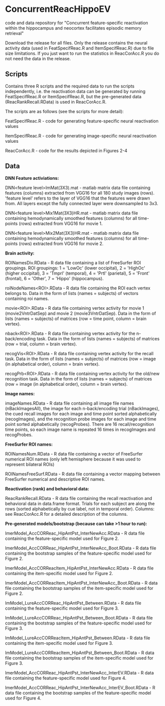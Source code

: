 # ConcurrentReacHippoEV
code and data repository for "Concurrent feature-specific reactivation within the hippocampus and neocortex facilitates episodic memory retrieval"

Download the release for all files. Only the release contains the neural activity data (used in FeatSpecifReac.R and ItemSpecifReac.R) due to file size limitations. If you just want to run the statistics in ReacCorAcc.R you do not need the data in the release.

## Scripts

Contains three R scripts and the required data to run the scripts independently, i.e. the reactivation data can be generated by running FeatSpecifReac.R or ItemSpecifReac.R, but the pre-generated data (ReacRankRecall.RData) is used in ReacCorAcc.R.

The scripts are as follows (see the scripts for more detail):

FeatSpecifReac.R - code for generating feature-specific neural reactivation values

ItemSpecifReac.R - code for generating image-specific neural reactivation values

ReacCorAcc.R - code for the results depicted in Figures 2-4

## Data

<b>DNN Feature activiations:</b>

DNN\<feature level\>ImMat(3X3).mat - matlab matrix data file containing features (columns) extracted from VGG16 for all 180 study images (rows). 'feature level' refers to the layer of VGG16 that the features were drawn from. All layers except the fully connected layer were downsampled to 3x3.

DNN\<feature level\>Mix1Mat(3X3)HR.mat - matlab matrix data file containing hemodynamically smoothed features (columns) for all time-points (rows) extracted from VGG16 for movie 1.

DNN\<feature level\>Mix2Mat(3X3)HR.mat - matlab matrix data file containing hemodynamically smoothed features (columns) for all time-points (rows) extracted from VGG16 for movie 2.

<b>Brain activity:</b>

ROINamesDiv.RData - R data file containing a list of FreeSurfer ROI groupings. ROI groupings: 1 = 'LowOc' (lower occipital), 2 = 'HighOc' (higher occipital), 3 = 'Tmprl' (temporal), 4 = 'Prtl' (parietal), 5 = 'Front' (frontal), 6 = 'Other', 7 = 'Hippo' (hippocampus).

roiNodeNames\<ROI\>.RData - R data file containing the ROI each vertex belongs to. Data in the form of lists (names = subjects) of vectors containing roi names. 

movie\<ROI\>.RData - R data file containing vertex activity for movie 1 (movie2VntrDatSep) and movie 2 (movie3VntrDatSep). Data in the form of lists (names = subjects) of matrices (row = time point, column = brain vertex).

nback\<ROI\>.RData - R data file containing vertex activity for the n-back/encoding task. Data in the form of lists (names = subjects) of matrices (row = trial, column = brain vertex).

recogVis\<ROI\>.RData - R data file containing vertex activity for the recall task. Data in the form of lists (names = subjects) of matrices (row = image (in alphabetical order), column = brain vertex).

recogPrb\<ROI\>.RData - R data file containing vertex activity for the old/new recognition task. Data in the form of lists (names = subjects) of matrices (row = image (in alphabetical order), column = brain vertex).

<b>Image names:</b>

imageNames.RData - R data file containing all image file names (nBackImagesAll), the image for each n-back/encoding trial (nBackImages), the cued recall images for each image and time point sorted alphabetically (recogImages), and the recognition probe images for each image and time point sorted alphabetically (recogProbes). There are 16 recall/recognition time points, so each image name is repeated 16 times in recogImages and recogProbes.

<b>FreeSurfer ROI names:</b>

ROINamesNum.RData - R data file containing a vector of FreeSurfer numerical ROI names (only left hemisphere because it was used to represent bilateral ROIs)

ROINamesFreeSurf.RData - R data file containing a vector mapping between FreeSurfer numerical and descriptive ROI names.

<b>Reactivation (rank) and behavioral data:</b>

ReacRankRecall.RData - R data file containing the recall reactivation and behavioral data in data.frame format. Trials for each subject are along the rows (sorted alphabetically by cue label, not in temporal order). Columns: see ReacCorAcc.R for a detailed description of the columns.

<b>Pre-generated models/bootstrap (because can take >1 hour to run):</b>

lmerModel_AccCORReac_HipAntPst_InterNewAcc.RData - R data file containing the feature-specific model used for Figure 2.

lmerModel_AccCORReac_HipAntPst_InterNewAcc_Boot.RData - R data file containing the bootstrap samples of the feature-specific model used for Figure 2.

lmerModel_AccCORReacItem_HipAntPst_InterNewAcc.RData - R data file containing the item-specific model used for Figure 2.

lmerModel_AccCORReacItem_HipAntPst_InterNewAcc_Boot.RData - R data file containing the bootstrap samples of the item-specific model used for Figure 2.

lmModel_LureAccCORReac_HipAntPst_Between.RData - R data file containing the feature-specific model used for Figure 3.

lmModel_LureAccCORReac_HipAntPst_Between_Boot.RData - R data file containing the bootstrap samples of the feature-specific model used for Figure 3.

lmModel_LureAccCORReacItem_HipAntPst_Between.RData - R data file containing the item-specific model used for Figure 3.

lmModel_LureAccCORReacItem_HipAntPst_Between_Boot.RData - R data file containing the bootstrap samples of the item-specific model used for Figure 3.

lmerModel_AccCORReac_HipAntPst_InterNewAcc_InterEV.RData - R data file containing the feature-specific model used for Figure 4.

lmerModel_AccCORReac_HipAntPst_InterNewAcc_InterEV_Boot.RData - R data file containing the bootstrap samples of the feature-specific model used for Figure 4.
